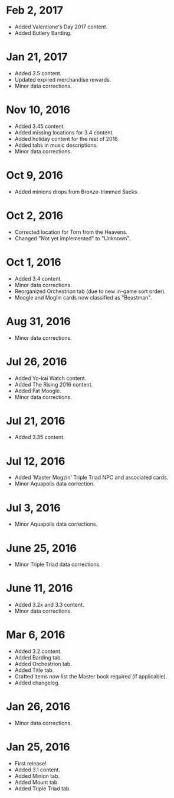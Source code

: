 # Feb 2, 2017
- Added Valentione's Day 2017 content.
- Added Butlery Barding.

# Jan 21, 2017
- Added 3.5 content.
- Updated expired merchandise rewards.
- Minor data corrections.

# Nov 10, 2016
- Added 3.45 content.
- Added missing locations for 3.4 content.
- Added holiday content for the rest of 2016.
- Added tabs in music descriptions.
- Minor data corrections.

# Oct 9, 2016
- Added minions drops from Bronze-trimmed Sacks.

# Oct 2, 2016
- Corrected location for Torn from the Heavens.
- Changed "Not yet implemented" to "Unknown".

# Oct 1, 2016
- Added 3.4 content.
- Minor data corrections.
- Reorganized Orchestrion tab (due to new in-game sort order).
- Moogle and Moglin cards now classified as "Beastman".

# Aug 31, 2016
- Minor data corrections.

# Jul 26, 2016
- Added Yo-kai Watch content.
- Added The Rising 2016 content.
- Added Fat Moogle.
- Minor data corrections.

# Jul 21, 2016
- Added 3.35 content.

# Jul 12, 2016
- Added 'Master Mogzin' Triple Triad NPC and associated cards.
- Minor Aquapolis data correction.

# Jul 3, 2016
- Minor Aquapolis data corrections.

# June 25, 2016
- Minor Triple Triad data corrections.

# June 11, 2016
- Added 3.2x and 3.3 content.
- Minor data corrections.

# Mar 6, 2016
- Added 3.2 content.
- Added Barding tab.
- Added Orchestrion tab.
- Added Title tab.
- Crafted items now list the Master book required (if applicable).
- Added changelog.

# Jan 26, 2016
- Minor data corrections.

# Jan 25, 2016
- First release!
- Added 3.1 content.
- Added Minion tab.
- Added Mount tab.
- Added Triple Triad tab.